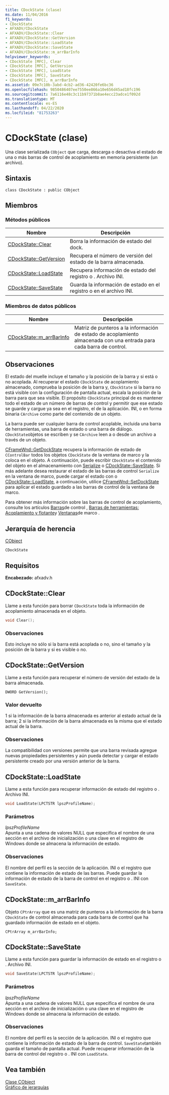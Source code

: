 ```yaml
---
title: CDockState (clase)
ms.date: 11/04/2016
f1_keywords:
- CDockState
- AFXADV/CDockState
- AFXADV/CDockState::Clear
- AFXADV/CDockState::GetVersion
- AFXADV/CDockState::LoadState
- AFXADV/CDockState::SaveState
- AFXADV/CDockState::m_arrBarInfo
helpviewer_keywords:
- CDockState [MFC], Clear
- CDockState [MFC], GetVersion
- CDockState [MFC], LoadState
- CDockState [MFC], SaveState
- CDockState [MFC], m_arrBarInfo
ms.assetid: 09e7c10b-3abd-4cb2-ad36-42420fe6bc36
ms.openlocfilehash: 9850486407ee7550ee866a10e656d45ad18fc196
ms.sourcegitcommit: 7a6116e48c3c11b97371b8ae4ecc23adce1f092d
ms.translationtype: MT
ms.contentlocale: es-ES
ms.lasthandoff: 04/22/2020
ms.locfileid: "81753263"
---
```

# <a name="cdockstate-class"></a>CDockState (clase)

Una clase serializada `CObject` que carga, descarga o desactiva el estado de una o más barras de control de acoplamiento en memoria persistente (un archivo).

## <a name="syntax"></a>Sintaxis

```
class CDockState : public CObject
```

## <a name="members"></a>Miembros

### <a name="public-methods"></a>Métodos públicos

|Nombre|Descripción|
|----------|-----------------|
|[CDockState::Clear](#clear)|Borra la información de estado del dock.|
|[CDockState::GetVersion](#getversion)|Recupera el número de versión del estado de la barra almacenada.|
|[CDockState::LoadState](#loadstate)|Recupera información de estado del registro o . Archivo INI.|
|[CDockState::SaveState](#savestate)|Guarda la información de estado en el registro o en el archivo INI.|

### <a name="public-data-members"></a>Miembros de datos públicos

|Nombre|Descripción|
|----------|-----------------|
|[CDockState::m_arrBarInfo](#m_arrbarinfo)|Matriz de punteros a la información de estado de acoplamiento almacenada con una entrada para cada barra de control.|

## <a name="remarks"></a>Observaciones

El estado del muelle incluye el tamaño y la posición de la barra y si está o no acoplada. Al recuperar el estado `CDockState` de acoplamiento almacenado, comprueba la posición de la barra y, `CDockState` si la barra no está visible con la configuración de pantalla actual, escala la posición de la barra para que sea visible. El propósito `CDockState` principal de es mantener todo el estado de un número de barras de control y permitir que ese estado se guarde y cargue ya sea en el registro, el de la aplicación. INI, o en forma binaria `CArchive` como parte del contenido de un objeto.

La barra puede ser cualquier barra de control acoplable, incluida una barra de herramientas, una barra de estado o una barra de diálogo. `CDockState`objetos se escriben y se `CArchive` leen a o desde un archivo a través de un objeto.

[CFrameWnd::GetDockState](../../mfc/reference/cframewnd-class.md#getdockstate) recupera la información de estado de `CControlBar` todos los objetos `CDockState` de la ventana de marco y la coloca en el objeto. A continuación, puede escribir `CDockState` el contenido del objeto en el almacenamiento con [Serialize](../../mfc/reference/cobject-class.md#serialize) o [CDockState::SaveState](#savestate). Si más adelante desea restaurar el estado de las barras de control `Serialize` en la ventana de marco, puede cargar el estado con o [CDockState::LoadState](#loadstate), a continuación, utilice [CFrameWnd::SetDockState](../../mfc/reference/cframewnd-class.md#setdockstate) para aplicar el estado guardado a las barras de control de la ventana de marco.

Para obtener más información sobre las barras de control de acoplamiento, consulte los artículos [Barras](../../mfc/control-bars.md)de control , [Barras de herramientas: Acoplamiento y flotante](../../mfc/docking-and-floating-toolbars.md)y [Ventanas](../../mfc/frame-windows.md)de marco .

## <a name="inheritance-hierarchy"></a>Jerarquía de herencia

[CObject](../../mfc/reference/cobject-class.md)

`CDockState`

## <a name="requirements"></a>Requisitos

**Encabezado:** afxadv.h

## <a name="cdockstateclear"></a><a name="clear"></a>CDockState::Clear

Llame a esta función para borrar `CDockState` toda la información de acoplamiento almacenada en el objeto.

```cpp
void Clear();
```

### <a name="remarks"></a>Observaciones

Esto incluye no sólo si la barra está acoplada o no, sino el tamaño y la posición de la barra y si es visible o no.

## <a name="cdockstategetversion"></a><a name="getversion"></a>CDockState::GetVersion

Llame a esta función para recuperar el número de versión del estado de la barra almacenada.

```
DWORD GetVersion();
```

### <a name="return-value"></a>Valor devuelto

1 si la información de la barra almacenada es anterior al estado actual de la barra; 2 si la información de la barra almacenada es la misma que el estado actual de la barra.

### <a name="remarks"></a>Observaciones

La compatibilidad con versiones permite que una barra revisada agregue nuevas propiedades persistentes y aún pueda detectar y cargar el estado persistente creado por una versión anterior de la barra.

## <a name="cdockstateloadstate"></a><a name="loadstate"></a>CDockState::LoadState

Llame a esta función para recuperar información de estado del registro o . Archivo INI.

```cpp
void LoadState(LPCTSTR lpszProfileName);
```

### <a name="parameters"></a>Parámetros

*lpszProfileName*<br/>
Apunta a una cadena de valores NULL que especifica el nombre de una sección en el archivo de inicialización o una clave en el registro de Windows donde se almacena la información de estado.

### <a name="remarks"></a>Observaciones

El nombre del perfil es la sección de la aplicación. INI o el registro que contiene la información de estado de las barras. Puede guardar la información de estado de la barra de control en el registro o . INI con `SaveState`.

## <a name="cdockstatem_arrbarinfo"></a><a name="m_arrbarinfo"></a>CDockState::m_arrBarInfo

Objeto `CPtrArray` que es una matriz de punteros a la información de la barra `CDockState` de control almacenada para cada barra de control que ha guardado información de estado en el objeto.

```
CPtrArray m_arrBarInfo;
```

## <a name="cdockstatesavestate"></a><a name="savestate"></a>CDockState::SaveState

Llame a esta función para guardar la información de estado en el registro o . Archivo INI.

```cpp
void SaveState(LPCTSTR lpszProfileName);
```

### <a name="parameters"></a>Parámetros

*lpszProfileName*<br/>
Apunta a una cadena de valores NULL que especifica el nombre de una sección en el archivo de inicialización o una clave en el registro de Windows donde se almacena la información de estado.

### <a name="remarks"></a>Observaciones

El nombre del perfil es la sección de la aplicación. INI o el registro que contiene la información de estado de la barra de control. `SaveState`también guarda el tamaño de pantalla actual. Puede recuperar información de la barra de control del registro o . INI con `LoadState`.

## <a name="see-also"></a>Vea también

[Clase CObject](../../mfc/reference/cobject-class.md)<br/>
[Gráfico de jerarquías](../../mfc/hierarchy-chart.md)
